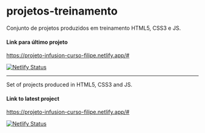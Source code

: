 # projetos-treinamento

 Conjunto de projetos produzidos em treinamento HTML5, CSS3 e JS.

#### Link para último projeto
https://projeto-infusion-curso-filipe.netlify.app/#

[![Netlify Status](https://api.netlify.com/api/v1/badges/0c0d70bd-5791-4adc-a26c-0356f569d160/deploy-status)](https://app.netlify.com/sites/static-wp-pilot/deploys)

---

 Set of projects produced in HTML5, CSS3 and JS.

#### Link to latest project
https://projeto-infusion-curso-filipe.netlify.app/#

[![Netlify Status](https://api.netlify.com/api/v1/badges/0c0d70bd-5791-4adc-a26c-0356f569d160/deploy-status)](https://app.netlify.com/sites/static-wp-pilot/deploys)
